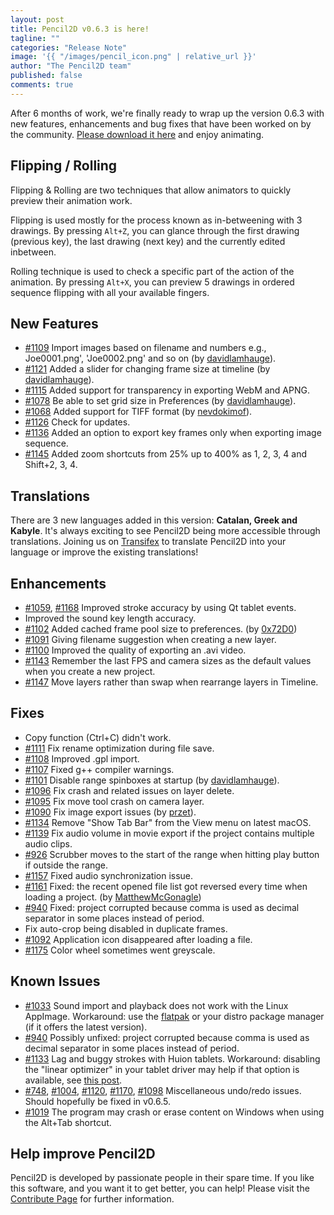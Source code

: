 ```yaml
---
layout: post
title: Pencil2D v0.6.3 is here!
tagline: ""
categories: "Release Note"
image: '{{ "/images/pencil_icon.png" | relative_url }}'
author: "The Pencil2D team"
published: false
comments: true
---
```


After 6 months of work, we're finally ready to wrap up the version 0.6.3 with new features, enhancements and bug fixes that have been worked on by the community. [Please download it here][0] and enjoy animating.

[0]: https://www.pencil2d.org/download
[david]: https://github.com/davidlamhauge

## Flipping / Rolling

Flipping & Rolling are two techniques that allow animators to quickly preview their animation work.

Flipping is used mostly for the process known as in-betweening with 3 drawings. By pressing `Alt+Z`, you can glance through the first drawing (previous key), the last drawing (next key) and the currently edited inbetween.

Rolling technique is used to check a specific part of the action of the animation. By pressing `Alt+X`, you can preview 5 drawings in ordered sequence flipping with all your available fingers.

## New Features

- [#1109](https://github.com/pencil2d/pencil/pull/1109) Import images based on filename and numbers e.g., Joe0001.png', 'Joe0002.png' and so on (by [davidlamhauge][david]).
- [#1121](https://github.com/pencil2d/pencil/pull/1121) Added a slider for changing frame size at timeline (by [davidlamhauge][david]).
- [#1115](https://github.com/pencil2d/pencil/pull/1115) Added support for transparency in exporting WebM and APNG.
- [#1078](https://github.com/pencil2d/pencil/pull/1078) Be able to set grid size in Preferences (by [davidlamhauge][david]).
- [#1068](https://github.com/pencil2d/pencil/pull/1068) Added support for TIFF format (by [nevdokimof](https://github.com/nevdokimof)).
- [#1126](https://github.com/pencil2d/pencil/pull/1126) Check for updates.
- [#1136](https://github.com/pencil2d/pencil/pull/1136) Added an option to export key frames only when exporting image sequence.
- [#1145](https://github.com/pencil2d/pencil/pull/1145) Added zoom shortcuts from 25% up to 400% as 1, 2, 3, 4 and Shift+2, 3, 4.

## Translations

There are 3 new languages added in this version: **Catalan, Greek and Kabyle**. It's always exciting to see Pencil2D being more accessible through translations. Joining us on [Transifex](https://www.transifex.com/pencil2d/) to translate Pencil2D into your language or improve the existing translations!

## Enhancements

- [#1059](https://github.com/pencil2d/pencil/pull/1059), [#1168](https://github.com/pencil2d/pencil/pull/1168) Improved stroke accuracy by using Qt tablet events.
- Improved the sound key length accuracy.
- [#1102](https://github.com/pencil2d/pencil/issues/1102) Added cached frame pool size to preferences. (by [0x72D0](https://github.com/0x72D0))
- [#1091](https://github.com/pencil2d/pencil/issues/1091) Giving filename suggestion when creating a new layer.
- [#1100](https://github.com/pencil2d/pencil/issues/1100) Improved the quality of exporting an .avi video.
- [#1143](https://github.com/pencil2d/pencil/pull/1143) Remember the last FPS and camera sizes as the default values when you create a new project.
- [#1147](https://github.com/pencil2d/pencil/issues/1147) Move layers rather than swap when rearrange layers in Timeline.

## Fixes

- Copy function (Ctrl+C) didn't work.
- [#1111](https://github.com/pencil2d/pencil/pull/1111) Fix rename optimization during file save.
- [#1108](https://github.com/pencil2d/pencil/issues/1108) Improved .gpl import.
- [#1107](https://github.com/pencil2d/pencil/issues/1107) Fixed g++ compiler warnings.
- [#1101](https://github.com/pencil2d/pencil/issues/1101) Disable range spinboxes at startup (by [davidlamhauge][david]).
- [#1096](https://github.com/pencil2d/pencil/issues/1096) Fix crash and related issues on layer delete.
- [#1095](https://github.com/pencil2d/pencil/issues/1095) Fix move tool crash on camera layer.
- [#1090](https://github.com/pencil2d/pencil/issues/1090) Fix image export issues (by [przet](https://github.com/przet)).
- [#1134](https://github.com/pencil2d/pencil/pull/1134) Remove "Show Tab Bar" from the View menu on latest macOS.
- [#1139](https://github.com/pencil2d/pencil/pull/1139) Fix audio volume in movie export if the project contains multiple audio clips.
- [#926](https://github.com/pencil2d/pencil/issues/926) Scrubber moves to the start of the range when hitting play button if outside the range.
- [#1157](https://github.com/pencil2d/pencil/issues/1157) Fixed audio synchronization issue.
- [#1161](https://github.com/pencil2d/pencil/issues/1161) Fixed: the recent opened file list got reversed every time when loading a project. (by [MatthewMcGonagle](https://github.com/MatthewMcGonagle))
- [#940](https://github.com/pencil2d/pencil/pull/940) Fixed: project corrupted because comma is used as decimal separator in some places instead of period.
- Fix auto-crop being disabled in duplicate frames.
- [#1092](https://github.com/pencil2d/pencil/issues/1092) Application icon disappeared after loading a file.
- [#1175](https://github.com/pencil2d/pencil/issues/1175)  Color wheel sometimes went greyscale.

## Known Issues

- [#1033](https://github.com/pencil2d/pencil/issues/1033) Sound import and playback does not work with the Linux AppImage. Workaround: use the [flatpak](https://flathub.org/apps/details/org.pencil2d.Pencil2D) or your distro package manager (if it offers the latest version).
- [#940](https://github.com/pencil2d/pencil/pull/940) Possibly unfixed: project corrupted because comma is used as decimal separator in some places instead of period.
- [#1133](https://github.com/pencil2d/pencil/issues/1133) Lag and buggy strokes with Huion tablets. Workaround: disabling the "linear optimizer" in your tablet driver may help if that option is available, see [this post](https://discuss.pencil2d.org/t/difficulty-with-tablet/1369/9?u=scribblemaniac).
- [#748](https://github.com/pencil2d/pencil/issues/748), [#1004](https://github.com/pencil2d/pencil/issues/1004), [#1120](https://github.com/pencil2d/pencil/issues/1120), [#1170](https://github.com/pencil2d/pencil/issues/1170), [#1098](https://github.com/pencil2d/pencil/issues/1098) Miscellaneous undo/redo issues. Should hopefully be fixed in v0.6.5.
- [#1019](https://github.com/pencil2d/pencil/issues/1019) The program may crash or erase content on Windows when using the Alt+Tab shortcut.

## Help improve Pencil2D

Pencil2D is developed by passionate people in their spare time. If you like this software, and you want it to get better, you can help! Please visit the [Contribute Page](https://www.pencil2d.org/contribute/) for further information.
